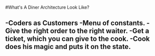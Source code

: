 #What's A Diner Architecture Look Like?

-Coders as Customers
-Menu of constants.
-Give the right order to the right waiter.
-Get a ticket, which you can give to the cook.
-Cook does his magic and puts it on the state.
-